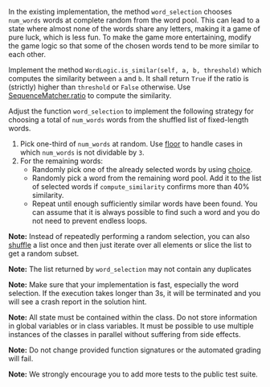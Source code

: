 In the existing implementation, the method `word_selection` chooses `num_words` words at complete random from the word pool. This can lead to a state where almost none of the words share any letters, making it a game of pure luck, which is less fun. To make the game more entertaining, modify the game logic so that some of the chosen words tend to be more similar to each other.

Implement the method `WordLogic.is_similar(self, a, b, threshold)` which computes the similarity between `a` and `b`. It shall return `True` if the ratio is (strictly) higher than `threshold` or `False` otherwise. Use [SequenceMatcher.ratio](https://docs.python.org/3.7/library/difflib.html#difflib.SequenceMatcher.ratio) to compute the similarity.

Adjust the function `word_selection` to implement the following strategy for choosing a total of `num_words` words from the shuffled list of fixed-length words.

1. Pick one-third of `num_words` at random. Use [floor](https://docs.python.org/3.7/library/math.html#math.floor) to handle cases in which `num_words` is not dividable by `3`.
2. For the remaining words:
    * Randomly pick one of the already selected words by using [choice](https://docs.python.org/3/library/random.html#random.choice).
    * Randomly pick a word from the remaining word pool. Add it to the list of selected words if `compute_similarity` confirms more than 40% similarity.
    * Repeat until enough sufficiently similar words have been found. You can assume that it is always possible to find such a word and you do not need to prevent endless loops.

**Note:** Instead of repeatedly performing a random selection, you can also [shuffle](https://docs.python.org/3/library/random.html#random.shuffle) a list once and then just iterate over all elements or slice the list to get a random subset.

**Note:** The list returned by `word_selection` may not contain any duplicates

**Note:** Make sure that your implementation is fast, especially the word selection. If the execution takes longer than 3s, it will be terminated and you will see a crash report in the solution hint.

**Note:** All state must be contained within the class. Do not store information in global variables or in class variables. It must be possible to use multiple instances of the classes in parallel without suffering from side effects.

**Note:** Do not change provided function signatures or the automated grading will fail.

**Note:** We strongly encourage you to add more tests to the public test suite.


